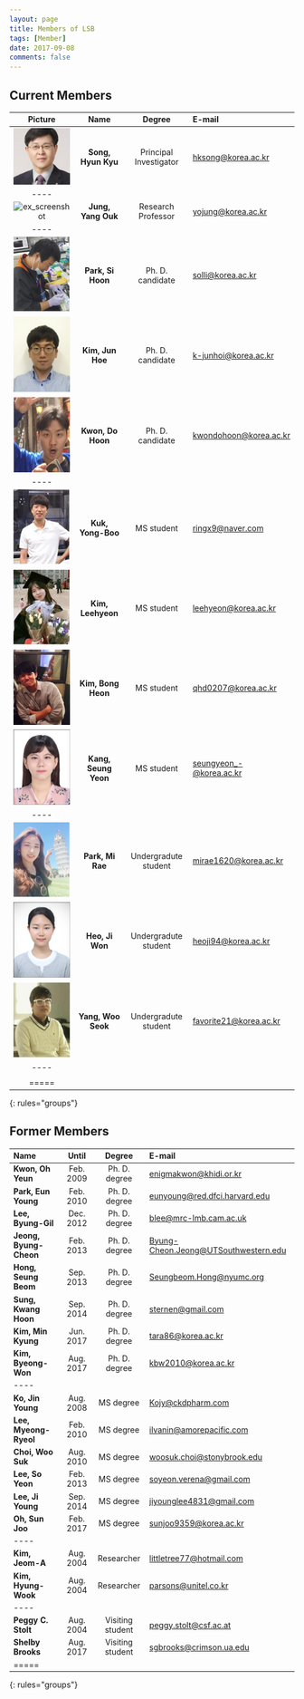 ```yaml
---
layout: page
title: Members of LSB
tags: [Member]
date: 2017-09-08
comments: false
---
```


## Current Members

| Picture | Name | Degree | E-mail |
|:--------:|:-------:|:--------:|:--------|
| ![ex_screenshot](/assets/img/prof.jpg) | __Song, Hyun Kyu__ | Principal Investigator | hksong@korea.ac.kr |
|----
| ![ex_screenshot](/assets/img/jyo.jpg) | __Jung, Yang Ouk__ | Research Professor | yojung@korea.ac.kr |
|----
| ![ex_screenshot](/assets/img/psh.jpg) | __Park, Si Hoon__ | Ph. D. candidate | solli@korea.ac.kr |
| ![ex_screenshot](/assets/img/kjh.jpg) | __Kim, Jun Hoe__ | Ph. D. candidate | k-junhoi@korea.ac.kr |
| ![ex_screenshot](/assets/img/kdh.jpg) | __Kwon, Do Hoon__ | Ph. D. candidate | kwondohoon@korea.ac.kr |
|----
| ![ex_screenshot](/assets/img/kyb.jpg) | __Kuk, Yong-Boo__ | MS student | ringx9@naver.com |
| ![ex_screenshot](/assets/img/klh.jpg) | __Kim, Leehyeon__ | MS student | leehyeon@korea.ac.kr |
| ![ex_screenshot](/assets/img/kbh.jpg) | __Kim, Bong Heon__ | MS student | qhd0207@korea.ac.kr |
| ![ex_screenshot](/assets/img/ksy.jpg) | __Kang, Seung Yeon__ | MS student | seungyeon_-@korea.ac.kr |
|----
| ![ex_screenshot](/assets/img/pmr.jpg) | __Park, Mi Rae__ | Undergradute student |  mirae1620@korea.ac.kr |
| ![ex_screenshot](/assets/img/hjw.jpg) | __Heo, Ji Won__ | Undergradute student | heoji94@korea.ac.kr |
| ![ex_screenshot](/assets/img/yws.jpg) | __Yang, Woo Seok__ | Undergradute student | favorite21@korea.ac.kr |
|----
| |
|=====
{: rules="groups"}

## Former Members

| Name | Until | Degree | E-mail |
|:--------|:-------:|:--------:|:--------|
| __Kwon, Oh Yeun__ | Feb. 2009 | Ph. D. degree | enigmakwon@khidi.or.kr |
| __Park, Eun Young__ | Feb. 2010 | Ph. D. degree | eunyoung@red.dfci.harvard.edu |
| __Lee, Byung-Gil__ | Dec. 2012 | Ph. D. degree | blee@mrc-lmb.cam.ac.uk |
| __Jeong, Byung-Cheon__ | Feb. 2013 | Ph. D. degree | Byung-Cheon.Jeong@UTSouthwestern.edu |
| __Hong, Seung Beom__ | Sep. 2013 | Ph. D. degree | Seungbeom.Hong@nyumc.org |
| __Sung, Kwang Hoon__ | Sep. 2014 | Ph. D. degree | sternen@gmail.com |
| __Kim, Min Kyung__ | Jun. 2017 | Ph. D. degree | tara86@korea.ac.kr |
| __Kim, Byeong-Won__ | Aug. 2017 | Ph. D. degree | kbw2010@korea.ac.kr |
|----
| __Ko, Jin Young__ | Aug. 2008 | MS degree | Kojy@ckdpharm.com |
| __Lee, Myeong-Ryeol__ | Feb. 2010 | MS degree | ilvanin@amorepacific.com |
| __Choi, Woo Suk__ | Aug. 2010 | MS degree | woosuk.choi@stonybrook.edu |
| __Lee, So Yeon__ | Feb. 2013 | MS degree | soyeon.verena@gmail.com |
| __Lee, Ji Young__ | Sep. 2014 | MS degree | jiyounglee4831@gmail.com |
| __Oh, Sun Joo__ | Feb. 2017 | MS degree |  sunjoo9359@korea.ac.kr |
|----
| __Kim, Jeom-A__ | Aug. 2004 | Researcher | littletree77@hotmail.com |
| __Kim, Hyung-Wook__ | Aug. 2004 | Researcher | parsons@unitel.co.kr |
|----
| __Peggy C. Stolt__ | Aug. 2004 | Visiting student | peggy.stolt@csf.ac.at |
| __Shelby Brooks__ | Aug. 2017 | Visiting student | sgbrooks@crimson.ua.edu |
|=====
{: rules="groups"}
